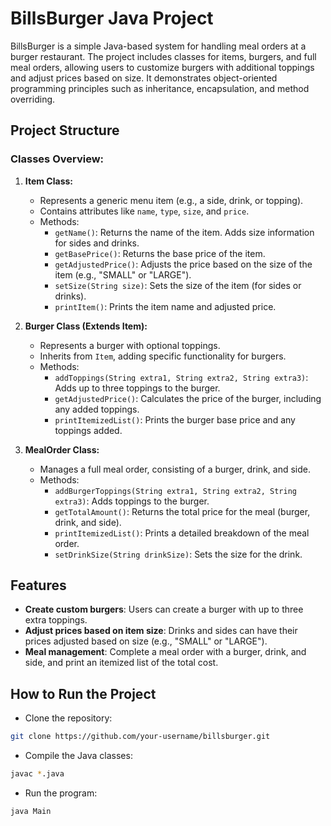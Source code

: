 # BillsBurger Java Project

BillsBurger is a simple Java-based system for handling meal orders at a burger restaurant. The project includes classes for items, burgers, and full meal orders, allowing users to customize burgers with additional toppings and adjust prices based on size. It demonstrates object-oriented programming principles such as inheritance, encapsulation, and method overriding.

## Project Structure

### Classes Overview:

1. **Item Class:**
   - Represents a generic menu item (e.g., a side, drink, or topping).
   - Contains attributes like `name`, `type`, `size`, and `price`.
   - Methods:
     - `getName()`: Returns the name of the item. Adds size information for sides and drinks.
     - `getBasePrice()`: Returns the base price of the item.
     - `getAdjustedPrice()`: Adjusts the price based on the size of the item (e.g., "SMALL" or "LARGE").
     - `setSize(String size)`: Sets the size of the item (for sides or drinks).
     - `printItem()`: Prints the item name and adjusted price.

2. **Burger Class (Extends Item):**
   - Represents a burger with optional toppings.
   - Inherits from `Item`, adding specific functionality for burgers.
   - Methods:
     - `addToppings(String extra1, String extra2, String extra3)`: Adds up to three toppings to the burger.
     - `getAdjustedPrice()`: Calculates the price of the burger, including any added toppings.
     - `printItemizedList()`: Prints the burger base price and any toppings added.

3. **MealOrder Class:**
   - Manages a full meal order, consisting of a burger, drink, and side.
   - Methods:
     - `addBurgerToppings(String extra1, String extra2, String extra3)`: Adds toppings to the burger.
     - `getTotalAmount()`: Returns the total price for the meal (burger, drink, and side).
     - `printItemizedList()`: Prints a detailed breakdown of the meal order.
     - `setDrinkSize(String drinkSize)`: Sets the size for the drink.

## Features

- **Create custom burgers**: Users can create a burger with up to three extra toppings.
- **Adjust prices based on item size**: Drinks and sides can have their prices adjusted based on size (e.g., "SMALL" or "LARGE").
- **Meal management**: Complete a meal order with a burger, drink, and side, and print an itemized list of the total cost.

## How to Run the Project
- Clone the repository:
```bash
git clone https://github.com/your-username/billsburger.git
```
- Compile the Java classes:
```bash
javac *.java
```
- Run the program:
```bash
java Main
```

